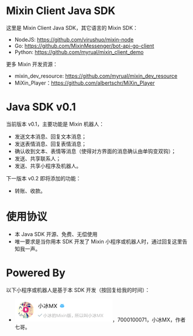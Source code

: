# Mixin Client Java SDK

这里是 Mixin Client Java SDK，其它语言的 Mixin SDK：

- NodeJS: https://github.com/virushuo/mixin-node
- Go: https://github.com/MixinMessenger/bot-api-go-client
- Python: https://github.com/myrual/mixin_client_demo

更多 Mixin 开发资源：

- mixin_dev_resource: https://github.com/myrual/mixin_dev_resource
- MiXin_Player：https://github.com/albertschr/MiXin_Player

# Java SDK v0.1

当前版本 v0.1，主要功能是 Mixin 机器人：

- 发送文本消息、回复文本消息；
- 发送表情消息、回复表情消息；
- 确认收到文本、表情等消息（使得对方界面的消息确认由单钩变双钩）；
- 发送、共享联系人；
- 发送、共享小程序及机器人。

下一版本 v0.2 即将添加的功能：

- 转账、收款。

# 使用协议

- 本 Java SDK 开源、免费、无偿使用
- 唯一要求是当你用本 SDK 开发了 Mixin 小程序或机器人时，通过回复这里告知我一声。

# Powered By

以下小程序或机器人是基于本 SDK 开发（按回复给我的时间）：

- ![imgs/7000100071.png](imgs/7000100071.png)，7000100071，小冰MX，作者七哥。